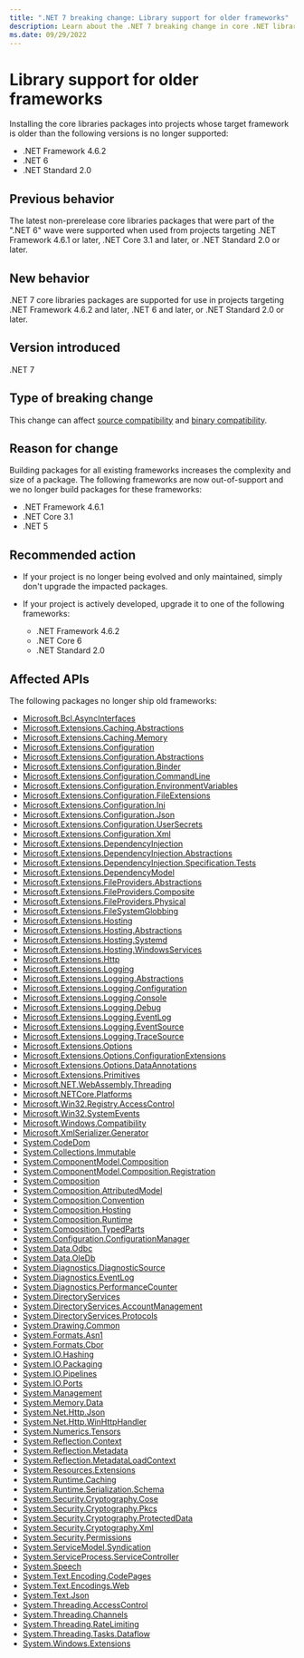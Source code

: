 ```yaml
---
title: ".NET 7 breaking change: Library support for older frameworks"
description: Learn about the .NET 7 breaking change in core .NET libraries where core libraries packages are no longer supported on some older frameworks.
ms.date: 09/29/2022
---
```

# Library support for older frameworks

Installing the core libraries packages into projects whose target framework is older than the following versions is no longer supported:

- .NET Framework 4.6.2
- .NET 6
- .NET Standard 2.0

## Previous behavior

The latest non-prerelease core libraries packages that were part of the ".NET 6" wave were supported when used from projects targeting .NET Framework 4.6.1 or later, .NET Core 3.1 and later, or .NET Standard 2.0 or later.

## New behavior

.NET 7 core libraries packages are supported for use in projects targeting .NET Framework 4.6.2 and later, .NET 6 and later, or .NET Standard 2.0 or later.

## Version introduced

.NET 7

## Type of breaking change

This change can affect [source compatibility](../../categories.md#source-compatibility) and [binary compatibility](../../categories.md#binary-compatibility).

## Reason for change

Building packages for all existing frameworks increases the complexity and size of a package. The following frameworks are now out-of-support and we no longer build packages for these frameworks:

- .NET Framework 4.6.1
- .NET Core 3.1
- .NET 5

## Recommended action

- If your project is no longer being evolved and only maintained, simply don't upgrade the impacted packages.
- If your project is actively developed, upgrade it to one of the following frameworks:

  - .NET Framework 4.6.2
  - .NET Core 6
  - .NET Standard 2.0

## Affected APIs

The following packages no longer ship old frameworks:

- [Microsoft.Bcl.AsyncInterfaces](https://www.nuget.org/packages/Microsoft.Bcl.AsyncInterfaces)
- [Microsoft.Extensions.Caching.Abstractions](https://www.nuget.org/packages/Microsoft.Extensions.Caching.Abstractions)
- [Microsoft.Extensions.Caching.Memory](https://www.nuget.org/packages/Microsoft.Extensions.Caching.Memory)
- [Microsoft.Extensions.Configuration](https://www.nuget.org/packages/Microsoft.Extensions.Configuration)
- [Microsoft.Extensions.Configuration.Abstractions](https://www.nuget.org/packages/Microsoft.Extensions.Configuration.Abstractions)
- [Microsoft.Extensions.Configuration.Binder](https://www.nuget.org/packages/Microsoft.Extensions.Configuration.Binder)
- [Microsoft.Extensions.Configuration.CommandLine](https://www.nuget.org/packages/Microsoft.Extensions.Configuration.CommandLine)
- [Microsoft.Extensions.Configuration.EnvironmentVariables](https://www.nuget.org/packages/Microsoft.Extensions.Configuration.EnvironmentVariables)
- [Microsoft.Extensions.Configuration.FileExtensions](https://www.nuget.org/packages/Microsoft.Extensions.Configuration.FileExtensions)
- [Microsoft.Extensions.Configuration.Ini](https://www.nuget.org/packages/Microsoft.Extensions.Configuration.Ini)
- [Microsoft.Extensions.Configuration.Json](https://www.nuget.org/packages/Microsoft.Extensions.Configuration.Json)
- [Microsoft.Extensions.Configuration.UserSecrets](https://www.nuget.org/packages/Microsoft.Extensions.Configuration.UserSecrets)
- [Microsoft.Extensions.Configuration.Xml](https://www.nuget.org/packages/Microsoft.Extensions.Configuration.Xml)
- [Microsoft.Extensions.DependencyInjection](https://www.nuget.org/packages/Microsoft.Extensions.DependencyInjection)
- [Microsoft.Extensions.DependencyInjection.Abstractions](https://www.nuget.org/packages/Microsoft.Extensions.DependencyInjection.Abstractions)
- [Microsoft.Extensions.DependencyInjection.Specification.Tests](https://www.nuget.org/packages/Microsoft.Extensions.DependencyInjection.Specification.Tests)
- [Microsoft.Extensions.DependencyModel](https://www.nuget.org/packages/Microsoft.Extensions.DependencyModel)
- [Microsoft.Extensions.FileProviders.Abstractions](https://www.nuget.org/packages/Microsoft.Extensions.FileProviders.Abstractions)
- [Microsoft.Extensions.FileProviders.Composite](https://www.nuget.org/packages/Microsoft.Extensions.FileProviders.Composite)
- [Microsoft.Extensions.FileProviders.Physical](https://www.nuget.org/packages/Microsoft.Extensions.FileProviders.Physical)
- [Microsoft.Extensions.FileSystemGlobbing](https://www.nuget.org/packages/Microsoft.Extensions.FileSystemGlobbing)
- [Microsoft.Extensions.Hosting](https://www.nuget.org/packages/Microsoft.Extensions.Hosting)
- [Microsoft.Extensions.Hosting.Abstractions](https://www.nuget.org/packages/Microsoft.Extensions.Hosting.Abstractions)
- [Microsoft.Extensions.Hosting.Systemd](https://www.nuget.org/packages/Microsoft.Extensions.Hosting.Systemd)
- [Microsoft.Extensions.Hosting.WindowsServices](https://www.nuget.org/packages/Microsoft.Extensions.Hosting.WindowsServices)
- [Microsoft.Extensions.Http](https://www.nuget.org/packages/Microsoft.Extensions.Http)
- [Microsoft.Extensions.Logging](https://www.nuget.org/packages/Microsoft.Extensions.Logging)
- [Microsoft.Extensions.Logging.Abstractions](https://www.nuget.org/packages/Microsoft.Extensions.Logging.Abstractions)
- [Microsoft.Extensions.Logging.Configuration](https://www.nuget.org/packages/Microsoft.Extensions.Logging.Configuration)
- [Microsoft.Extensions.Logging.Console](https://www.nuget.org/packages/Microsoft.Extensions.Logging.Console)
- [Microsoft.Extensions.Logging.Debug](https://www.nuget.org/packages/Microsoft.Extensions.Logging.Debug)
- [Microsoft.Extensions.Logging.EventLog](https://www.nuget.org/packages/Microsoft.Extensions.Logging.EventLog)
- [Microsoft.Extensions.Logging.EventSource](https://www.nuget.org/packages/Microsoft.Extensions.Logging.EventSource)
- [Microsoft.Extensions.Logging.TraceSource](https://www.nuget.org/packages/Microsoft.Extensions.Logging.TraceSource)
- [Microsoft.Extensions.Options](https://www.nuget.org/packages/Microsoft.Extensions.Options)
- [Microsoft.Extensions.Options.ConfigurationExtensions](https://www.nuget.org/packages/Microsoft.Extensions.Options.ConfigurationExtensions)
- [Microsoft.Extensions.Options.DataAnnotations](https://www.nuget.org/packages/Microsoft.Extensions.Options.DataAnnotations)
- [Microsoft.Extensions.Primitives](https://www.nuget.org/packages/Microsoft.Extensions.Primitives)
- [Microsoft.NET.WebAssembly.Threading](https://www.nuget.org/packages/Microsoft.NET.WebAssembly.Threading)
- [Microsoft.NETCore.Platforms](https://www.nuget.org/packages/Microsoft.NETCore.Platforms)
- [Microsoft.Win32.Registry.AccessControl](https://www.nuget.org/packages/Microsoft.Win32.Registry.AccessControl)
- [Microsoft.Win32.SystemEvents](https://www.nuget.org/packages/Microsoft.Win32.SystemEvents)
- [Microsoft.Windows.Compatibility](https://www.nuget.org/packages/Microsoft.Windows.Compatibility)
- [Microsoft.XmlSerializer.Generator](https://www.nuget.org/packages/Microsoft.XmlSerializer.Generator)
- [System.CodeDom](https://www.nuget.org/packages/System.CodeDom)
- [System.Collections.Immutable](https://www.nuget.org/packages/System.Collections.Immutable)
- [System.ComponentModel.Composition](https://www.nuget.org/packages/System.ComponentModel.Composition)
- [System.ComponentModel.Composition.Registration](https://www.nuget.org/packages/System.ComponentModel.Composition.Registration)
- [System.Composition](https://www.nuget.org/packages/System.Composition)
- [System.Composition.AttributedModel](https://www.nuget.org/packages/System.Composition.AttributedModel)
- [System.Composition.Convention](https://www.nuget.org/packages/System.Composition.Convention)
- [System.Composition.Hosting](https://www.nuget.org/packages/System.Composition.Hosting)
- [System.Composition.Runtime](https://www.nuget.org/packages/System.Composition.Runtime)
- [System.Composition.TypedParts](https://www.nuget.org/packages/System.Composition.TypedParts)
- [System.Configuration.ConfigurationManager](https://www.nuget.org/packages/System.Configuration.ConfigurationManager)
- [System.Data.Odbc](https://www.nuget.org/packages/System.Data.Odbc)
- [System.Data.OleDb](https://www.nuget.org/packages/System.Data.OleDb)
- [System.Diagnostics.DiagnosticSource](https://www.nuget.org/packages/System.Diagnostics.DiagnosticSource)
- [System.Diagnostics.EventLog](https://www.nuget.org/packages/System.Diagnostics.EventLog)
- [System.Diagnostics.PerformanceCounter](https://www.nuget.org/packages/System.Diagnostics.PerformanceCounter)
- [System.DirectoryServices](https://www.nuget.org/packages/System.DirectoryServices)
- [System.DirectoryServices.AccountManagement](https://www.nuget.org/packages/System.DirectoryServices.AccountManagement)
- [System.DirectoryServices.Protocols](https://www.nuget.org/packages/System.DirectoryServices.Protocols)
- [System.Drawing.Common](https://www.nuget.org/packages/System.Drawing.Common)
- [System.Formats.Asn1](https://www.nuget.org/packages/System.Formats.Asn1)
- [System.Formats.Cbor](https://www.nuget.org/packages/System.Formats.Cbor)
- [System.IO.Hashing](https://www.nuget.org/packages/System.IO.Hashing)
- [System.IO.Packaging](https://www.nuget.org/packages/System.IO.Packaging)
- [System.IO.Pipelines](https://www.nuget.org/packages/System.IO.Pipelines)
- [System.IO.Ports](https://www.nuget.org/packages/System.IO.Ports)
- [System.Management](https://www.nuget.org/packages/System.Management)
- [System.Memory.Data](https://www.nuget.org/packages/System.Memory.Data)
- [System.Net.Http.Json](https://www.nuget.org/packages/System.Net.Http.Json)
- [System.Net.Http.WinHttpHandler](https://www.nuget.org/packages/System.Net.Http.WinHttpHandler)
- [System.Numerics.Tensors](https://www.nuget.org/packages/System.Numerics.Tensors)
- [System.Reflection.Context](https://www.nuget.org/packages/System.Reflection.Context)
- [System.Reflection.Metadata](https://www.nuget.org/packages/System.Reflection.Metadata)
- [System.Reflection.MetadataLoadContext](https://www.nuget.org/packages/System.Reflection.MetadataLoadContext)
- [System.Resources.Extensions](https://www.nuget.org/packages/System.Resources.Extensions)
- [System.Runtime.Caching](https://www.nuget.org/packages/System.Runtime.Caching)
- [System.Runtime.Serialization.Schema](https://www.nuget.org/packages/System.Runtime.Serialization.Schema)
- [System.Security.Cryptography.Cose](https://www.nuget.org/packages/System.Security.Cryptography.Cose)
- [System.Security.Cryptography.Pkcs](https://www.nuget.org/packages/System.Security.Cryptography.Pkcs)
- [System.Security.Cryptography.ProtectedData](https://www.nuget.org/packages/System.Security.Cryptography.ProtectedData)
- [System.Security.Cryptography.Xml](https://www.nuget.org/packages/System.Security.Cryptography.Xml)
- [System.Security.Permissions](https://www.nuget.org/packages/System.Security.Permissions)
- [System.ServiceModel.Syndication](https://www.nuget.org/packages/System.ServiceModel.Syndication)
- [System.ServiceProcess.ServiceController](https://www.nuget.org/packages/System.ServiceProcess.ServiceController)
- [System.Speech](https://www.nuget.org/packages/System.Speech)
- [System.Text.Encoding.CodePages](https://www.nuget.org/packages/System.Text.Encoding.CodePages)
- [System.Text.Encodings.Web](https://www.nuget.org/packages/System.Text.Encodings.Web)
- [System.Text.Json](https://www.nuget.org/packages/System.Text.Json)
- [System.Threading.AccessControl](https://www.nuget.org/packages/System.Threading.AccessControl)
- [System.Threading.Channels](https://www.nuget.org/packages/System.Threading.Channels)
- [System.Threading.RateLimiting](https://www.nuget.org/packages/System.Threading.RateLimiting)
- [System.Threading.Tasks.Dataflow](https://www.nuget.org/packages/System.Threading.Tasks.Dataflow)
- [System.Windows.Extensions](https://www.nuget.org/packages/System.Windows.Extensions)
